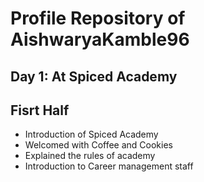 # Profile Repository of AishwaryaKamble96

## Day 1: At Spiced Academy

## Fisrt Half
- Introduction of Spiced Academy 
- Welcomed with Coffee and Cookies
- Explained the rules of academy
- Introduction to Career management staff

